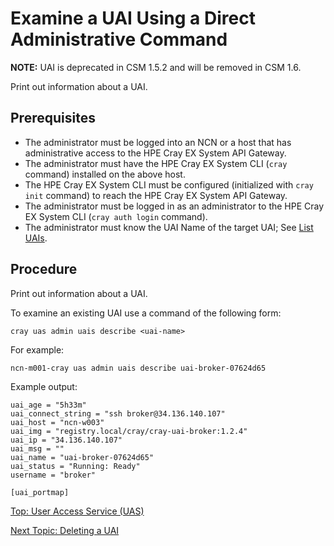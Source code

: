 # Examine a UAI Using a Direct Administrative Command

**NOTE:** UAI is deprecated in CSM 1.5.2 and will be removed in CSM 1.6.

Print out information about a UAI.

## Prerequisites

* The administrator must be logged into an NCN or a host that has administrative access to the HPE Cray EX System API Gateway.
* The administrator must have the HPE Cray EX System CLI (`cray` command) installed on the above host.
* The HPE Cray EX System CLI must be configured (initialized with `cray init` command) to reach the HPE Cray EX System API Gateway.
* The administrator must be logged in as an administrator to the HPE Cray EX System CLI (`cray auth login` command).
* The administrator must know the UAI Name of the target UAI; See [List UAIs](List_UAIs.md).

## Procedure

Print out information about a UAI.

To examine an existing UAI use a command of the following form:

```console
cray uas admin uais describe <uai-name>
```

For example:

```console
ncn-m001-cray uas admin uais describe uai-broker-07624d65
```

Example output:

```text
uai_age = "5h33m"
uai_connect_string = "ssh broker@34.136.140.107"
uai_host = "ncn-w003"
uai_img = "registry.local/cray/cray-uai-broker:1.2.4"
uai_ip = "34.136.140.107"
uai_msg = ""
uai_name = "uai-broker-07624d65"
uai_status = "Running: Ready"
username = "broker"

[uai_portmap]
```

[Top: User Access Service (UAS)](README.md)

[Next Topic: Deleting a UAI](Delete_a_UAI.md)
